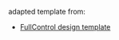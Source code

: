 adapted template from:
- [FullControl design template](https://github.com/FullControlXYZ/fullcontrol/blob/master/models/colab/design_template_colab.ipynb)